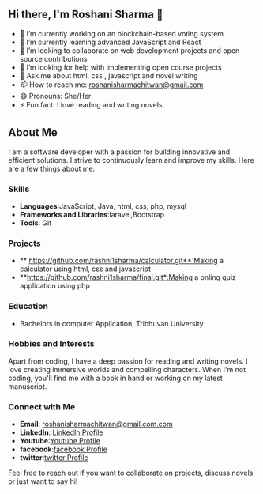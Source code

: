 ## Hi there, I'm Roshani Sharma 👋

<!--
**rashni1sharma/rashni1sharma** is a ✨ _special_ ✨ repository because its `README.md` (this file) appears on your GitHub profile.

Here are some ideas to get you started:
-->

- 🔭 I’m currently working on an blockchain-based voting system
- 🌱 I’m currently learning advanced JavaScript and React
- 👯 I’m looking to collaborate on web development projects and open-source contributions
- 🤔 I’m looking for help with implementing open course projects
- 💬 Ask me about html, css , javascript and  novel writing
- 📫 How to reach me: roshanisharmachitwan@gmail.com
- 😄 Pronouns: She/Her
- ⚡ Fun fact: I love reading and writing novels, 

## About Me

I am a software developer with a passion for building innovative and efficient solutions. I strive to continuously learn and improve my skills. Here are a few things about me:

### Skills

- **Languages**:JavaScript, Java, html, css, php, mysql
- **Frameworks and Libraries**:laravel,Bootstrap
- **Tools**: Git

### Projects

- ** https://github.com/rashni1sharma/calculator.git**:Making a calculator using html, css and javascript
- **https://github.com/rashni1sharma/final.git*:Making a onling quiz application using php 

### Education

- Bachelors in computer Application, Tribhuvan University 


### Hobbies and Interests

Apart from coding, I have a deep passion for reading and writing novels. I love creating immersive worlds and compelling characters. When I'm not coding, you'll find me with a book in hand or working on my latest manuscript.

### Connect with Me

- **Email**: roshanisharmachitwan@gmail.com.com
- **LinkedIn**: [LinkedIn Profile](https://www.linkedin.com/in/roshani-sharma-634217282?utm_source=share&utm_campaign=share_via&utm_content=profile&utm_medium=android_app)
- **Youtube**:[Youtube Profile](https://youtube.com/@roshanisharma4478?si=PnCMtfd6HahPCyzohttps://youtube.com/@roshanisharma4478?si=PnCMtfd6HahPCyzo)
- **facebook**:[facebook Profile](https://www.facebook.com/rashanisharma03?mibextid=ZbWKwL)
- **twitter**:[twitter Profile](https://x.com/Roshani31913810?t=FhrgmLvb_eBiFxoeXskmbg&s=09)


Feel free to reach out if you want to collaborate on projects, discuss novels, or just want to say hi!

